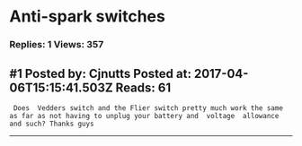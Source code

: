 # Anti-spark switches

### Replies: 1 Views: 357

## \#1 Posted by: Cjnutts Posted at: 2017-04-06T15:15:41.503Z Reads: 61

```
 Does  Vedders switch and the Flier switch pretty much work the same as far as not having to unplug your battery and  voltage  allowance and such? Thanks guys
```

---
